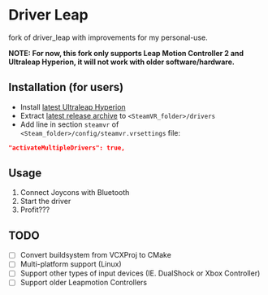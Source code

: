 # Driver Leap

fork of driver_leap with improvements for my personal-use.

**NOTE: For now, this fork only supports Leap Motion Controller 2 and Ultraleap Hyperion, it will not work with older software/hardware.** 

## Installation (for users)

* Install [latest Ultraleap Hyperion](https://developer.leapmotion.com/tracking-software-download)
* Extract [latest release archive](../../releases/latest) to `<SteamVR_folder>/drivers`
* Add line in section `steamvr` of `<Steam_folder>/config/steamvr.vrsettings` file:
```JSON
"activateMultipleDrivers": true,
```

## Usage

1. Connect Joycons with Bluetooth
2. Start the driver
3. Profit???

## TODO

- [ ] Convert buildsystem from VCXProj to CMake
- [ ] Multi-platform support (Linux)
- [ ] Support other types of input devices (IE. DualShock or Xbox Controller)
- [ ] Support older Leapmotion Controllers
